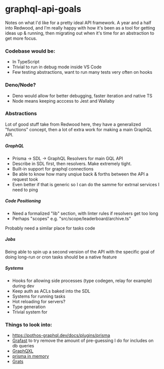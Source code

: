 # graphql-api-goals

Notes on what I'd like for a pretty ideal API framework. A year and a half into Redwood, and I'm really happy with how it's been as a tool for getting ideas up & running, then migrating out when it's time for an abstraction to get more focus.

### Codebase would be:

 - In TypeScript
 - Trivial to run in debug mode inside VS Code
 - Few testing abstractions, want to run many tests very often on hooks
 
### Deno/Node?

- Deno would allow for better debugging, faster iteration and native TS
- Node means keeping acccess to Jest and Wallaby

### Abstractions 
 
Lot of good stuff take from Redwood here, they have a generalized "functions" concept, then a lot of extra work for making a main GraphQL API.
 
 ##### GraphQL 
 
 - Prisma -> SDL -> GraphQL Resolvers for main GQL API   
 - Describe in SDL first, then resolvers. Make extremely tight.
 - Built-in support for graphql connections 
 - Be able to know how many unqiue back & forths between the API a request took
 - Even better if that is generic so I can do the samme for extrnal services I need to ping

##### Code Positioning

- Need a formalized "lib" section, with linter rules if resolvers get too long
 - Perhaps "scopes" e.g. "src/scope/leaderboard/archive.ts"

Probably need a similar place for tasks code

##### Jobs

Being able to spin up a second version of the API with the specific goal of doing long-run or cron tasks should be a native feature

##### Systems

- Hooks for allowing side processes (type codegen, relay for example) during dev
- Keep auth as ACLs baked into the SDL
- Systems for running tasks
- Hot reloading for servers?
- Type generation
- Trivial system for 


### Things to look into:
- https://pothos-graphql.dev/docs/plugins/prisma
- [Grafast](https://www.youtube.com/watch?v=x0FMjL5-kNI) to try remove the amount of pre-guessing I do for includes on db queries
- [GraphQXL](https://github.com/gabotechs/graphqxl)
- [prisma in memory](https://github.com/demonsters/prisma-mock/)
- [Grats](https://github.com/captbaritone/grats)
